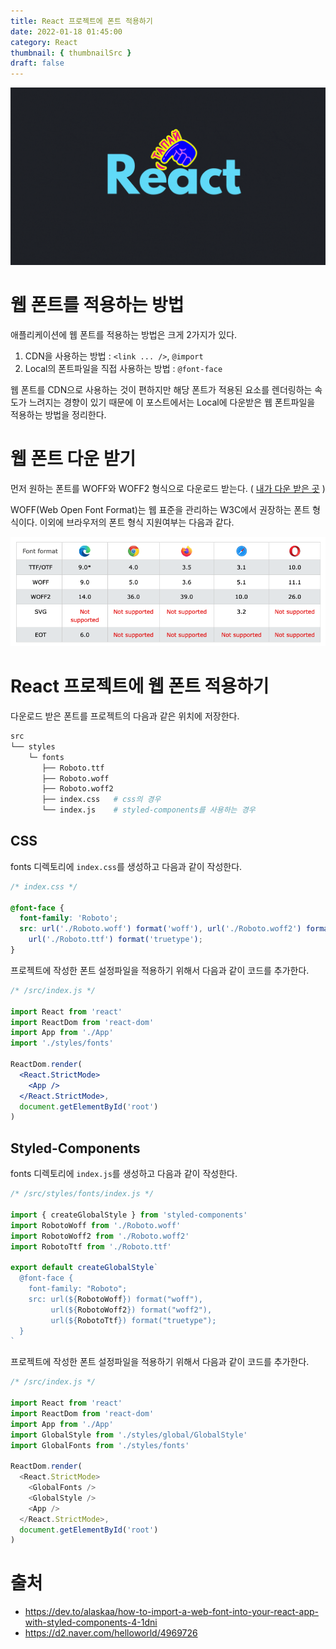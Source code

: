 ```yaml
---
title: React 프로젝트에 폰트 적용하기
date: 2022-01-18 01:45:00
category: React
thumbnail: { thumbnailSrc }
draft: false
---
```


![](./images/thumbNails/React.gif)

# 웹 폰트를 적용하는 방법

애플리케이션에 웹 폰트를 적용하는 방법은 크게 2가지가 있다.

1. CDN을 사용하는 방법 : `<link ... />`, `@import`
2. Local의 폰트파일을 직접 사용하는 방법 : `@font-face`

웹 폰트를 CDN으로 사용하는 것이 편하지만 해당 폰트가 적용된 요소를 렌더링하는 속도가 느려지는 경향이 있기 때문에 이 포스트에서는 Local에 다운받은 웹 폰트파일을 적용하는 방법을 정리한다.

# 웹 폰트 다운 받기

먼저 원하는 폰트를 WOFF와 WOFF2 형식으로 다운로드 받는다. ( [내가 다운 받은 곳](https://www.onlinewebfonts.com/fonts) )

WOFF(Web Open Font Format)는 웹 표준을 관리하는 W3C에서 권장하는 폰트 형식이다. 이외에 브라우저의 폰트 형식 지원여부는 다음과 같다.

![그림1. 브라우저의 폰트형식 지원여부](./images/react-font-01.png)

# React 프로젝트에 웹 폰트 적용하기

다운로드 받은 폰트를 프로젝트의 다음과 같은 위치에 저장한다.

```bash
src
└── styles
    └─ fonts
       ├── Roboto.ttf
       ├── Roboto.woff
       ├── Roboto.woff2
       ├── index.css   # css의 경우
       └── index.js    # styled-components를 사용하는 경우
```

## CSS

fonts 디렉토리에 `index.css`를 생성하고 다음과 같이 작성한다.

```css
/* index.css */

@font-face {
  font-family: 'Roboto';
  src: url('./Roboto.woff') format('woff'), url('./Roboto.woff2') format('woff2'),
    url('./Roboto.ttf') format('truetype');
}
```

프로젝트에 작성한 폰트 설정파일을 적용하기 위해서 다음과 같이 코드를 추가한다.

```jsx
/* /src/index.js */

import React from 'react'
import ReactDom from 'react-dom'
import App from './App'
import './styles/fonts'

ReactDom.render(
  <React.StrictMode>
    <App />
  </React.StrictMode>,
  document.getElementById('root')
)
```

## Styled-Components

fonts 디렉토리에 `index.js`를 생성하고 다음과 같이 작성한다.

```js
/* /src/styles/fonts/index.js */

import { createGlobalStyle } from 'styled-components'
import RobotoWoff from './Roboto.woff'
import RobotoWoff2 from './Roboto.woff2'
import RobotoTtf from './Roboto.ttf'

export default createGlobalStyle`
  @font-face {
    font-family: "Roboto";
    src: url(${RobotoWoff}) format("woff"),
         url(${RobotoWoff2}) format("woff2"),
         url(${RobotoTtf}) format("truetype");
  }
`
```

프로젝트에 작성한 폰트 설정파일을 적용하기 위해서 다음과 같이 코드를 추가한다.

```js
/* /src/index.js */

import React from 'react'
import ReactDom from 'react-dom'
import App from './App'
import GlobalStyle from './styles/global/GlobalStyle'
import GlobalFonts from './styles/fonts'

ReactDom.render(
  <React.StrictMode>
    <GlobalFonts />
    <GlobalStyle />
    <App />
  </React.StrictMode>,
  document.getElementById('root')
)
```

# 출처

- https://dev.to/alaskaa/how-to-import-a-web-font-into-your-react-app-with-styled-components-4-1dni
- https://d2.naver.com/helloworld/4969726
